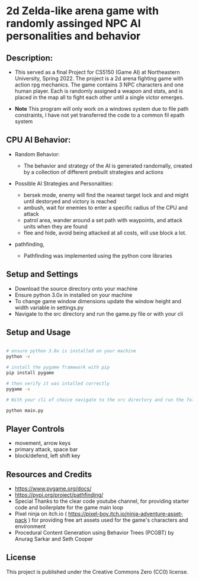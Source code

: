 # 2d Zelda-like arena game with randomly assinged NPC AI personalities and behavior 

## Description: 
- This served as a final Project for CS5150 (Game AI) at Northeastern University, Spring 2022. The project is a 2d arena fighting game with action rpg mechanics. The game contains 3 NPC characters and one human player. Each is randomly assigned a weapon and stats, and is placed in the map all to fight each other until a single victor emerges.

- **Note** This program will only work on a windows system due to file path constraints, I have not yet transferred the code to a common fil epath system

## CPU AI Behavior: 

- Random Behavior: 
    - The behavior and strategy of the AI is generated randomally, created by a collection of different prebuilt strategies and actions 

- Possible AI Strategies and Personalities:
    - bersek mode, enemy will find the nearest target lock and and might until destoryed and victory is reached 
    - ambush, wait for enemies to enter a specific radius of the CPU and attack
    - patrol area, wander around a set path with waypoints, and attack units when they are found
    - flee and hide, avoid being attacked at all costs, will use block a lot.

- pathfinding,
    - Pathfinding was implemented using the python core libraries 

## Setup and Settings
- Download the source directory onto your machine 
- Ensure python 3.0x in installed on your machine 
- To change game window dimensions update the window height and width variable in settings.py
- Navigate to the src directory and run the game.py file or with your cli


## Setup and Usage

```bash

# ensure python 3.0x is installed on your machine
python -v

# install the pygame framework with pip 
pip install pygame

# then verify it was intalled correctly
pygame -v

# With your cli of choice navigate to the src directory and run the following command to start the game

python main.py 

``` 

## Player Controls

- movement, arrow keys
- primary attack, space bar
- block/defend, left shift key


## Resources and Credits
- https://www.pygame.org/docs/
- https://pypi.org/project/pathfinding/
- Special Thanks to the clear code youtube channel, for providing starter code and boilerplate for the game main loop 
- Pixel ninja on itch.io ( https://pixel-boy.itch.io/ninja-adventure-asset-pack ) for providing free art assets used for the game's characters and environment 
- Procedural Content Generation using Behavior Trees (PCGBT) by 
Anurag Sarkar and Seth Cooper



## License 

This project is published under the Creative Commons Zero (CC0) license.
